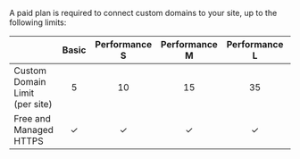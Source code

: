 A paid plan is required to connect custom domains to your site, up to the following limits:

|                                | Basic | Performance S | Performance M | Performance L | Performance XL | Elite |
|--------------------------------|:-----:|:-------------:|:-------------:|:-------------:|:--------------:|:-----:|
| Custom Domain Limit (per site) |   5   |       10      |       15      |       35      |       70       |  270  |
| Free and Managed HTTPS         |   ✓   |       ✓       |       ✓       |       ✓       |        ✓       |    ✓  |